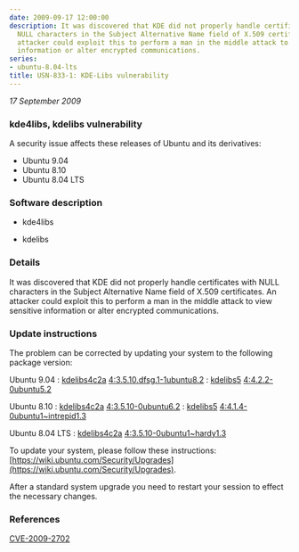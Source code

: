 ```yaml
---
date: 2009-09-17 12:00:00
description: It was discovered that KDE did not properly handle certificates with
  NULL characters in the Subject Alternative Name field of X.509 certificates. An
  attacker could exploit this to perform a man in the middle attack to view sensitive
  information or alter encrypted communications.
series:
- ubuntu-8.04-lts
title: USN-833-1: KDE-Libs vulnerability
---
```


*17 September 2009*

### kde4libs, kdelibs vulnerability

A security issue affects these releases of Ubuntu and its derivatives:

* Ubuntu 9.04
* Ubuntu 8.10
* Ubuntu 8.04 LTS

### Software description

* kde4libs 

* kdelibs 

### Details

It was discovered that KDE did not properly handle certificates with NULL characters in the Subject Alternative Name field of X.509 certificates. An attacker could exploit this to perform a man in the middle attack to view sensitive information or alter encrypted communications. 

### Update instructions

The problem can be corrected by updating your system to the following package version:

Ubuntu 9.04
 : [kdelibs4c2a](https://launchpad.net/ubuntu/+source/kdelibs) <span> [4:3.5.10.dfsg.1-1ubuntu8.2](https://launchpad.net/ubuntu/+source/kdelibs/4:3.5.10.dfsg.1-1ubuntu8.2) </span> 
 : [kdelibs5](https://launchpad.net/ubuntu/+source/kde4libs) <span> [4:4.2.2-0ubuntu5.2](https://launchpad.net/ubuntu/+source/kde4libs/4:4.2.2-0ubuntu5.2) </span> 

Ubuntu 8.10
 : [kdelibs4c2a](https://launchpad.net/ubuntu/+source/kdelibs) <span> [4:3.5.10-0ubuntu6.2](https://launchpad.net/ubuntu/+source/kdelibs/4:3.5.10-0ubuntu6.2) </span> 
 : [kdelibs5](https://launchpad.net/ubuntu/+source/kde4libs) <span> [4:4.1.4-0ubuntu1~intrepid1.3](https://launchpad.net/ubuntu/+source/kde4libs/4:4.1.4-0ubuntu1~intrepid1.3) </span> 

Ubuntu 8.04 LTS
 : [kdelibs4c2a](https://launchpad.net/ubuntu/+source/kdelibs) <span> [4:3.5.10-0ubuntu1~hardy1.3](https://launchpad.net/ubuntu/+source/kdelibs/4:3.5.10-0ubuntu1~hardy1.3) </span> 

To update your system, please follow these instructions: [https://wiki.ubuntu.com/Security/Upgrades](https://wiki.ubuntu.com/Security/Upgrades).

After a standard system upgrade you need to restart your session to effect the necessary changes. 

### References

 
 [CVE-2009-2702](http://people.ubuntu.com/~ubuntu-security/cve/CVE-2009-2702)